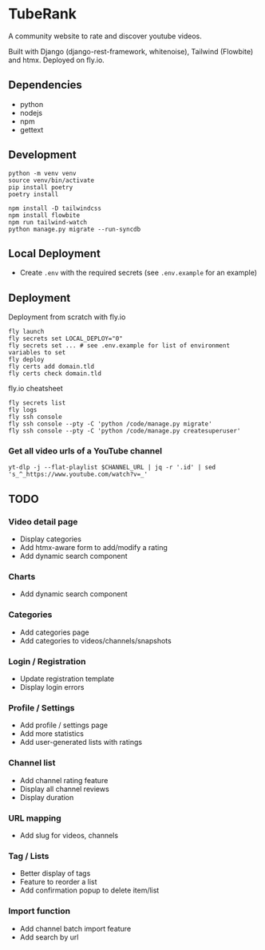 # TubeRank

A community website to rate and discover youtube videos.

Built with Django (django-rest-framework, whitenoise), Tailwind (Flowbite) and htmx. Deployed on fly.io.

## Dependencies

- python
- nodejs
- npm
- gettext

## Development

```
python -m venv venv
source venv/bin/activate
pip install poetry
poetry install
```

```
npm install -D tailwindcss
npm install flowbite
npm run tailwind-watch
python manage.py migrate --run-syncdb
```

## Local Deployment

- Create `.env` with the required secrets (see `.env.example` for an example)

## Deployment

Deployment from scratch with fly.io

```
fly launch
fly secrets set LOCAL_DEPLOY="0"
fly secrets set ... # see .env.example for list of environment variables to set
fly deploy
fly certs add domain.tld
fly certs check domain.tld
```

fly.io cheatsheet

```
fly secrets list
fly logs
fly ssh console
fly ssh console --pty -C 'python /code/manage.py migrate'
fly ssh console --pty -C 'python /code/manage.py createsuperuser'
```

### Get all video urls of a YouTube channel

```
yt-dlp -j --flat-playlist $CHANNEL_URL | jq -r '.id' | sed 's_^_https://www.youtube.com/watch?v=_'
```

## TODO

### Video detail page
- Display categories
- Add htmx-aware form to add/modify a rating
- Add dynamic search component

### Charts
- Add dynamic search component

### Categories
- Add categories page
- Add categories to videos/channels/snapshots

### Login / Registration
- Update registration template
- Display login errors

### Profile / Settings
- Add profile / settings page
- Add more statistics
- Add user-generated lists with ratings

### Channel list
- Add channel rating feature
- Display all channel reviews
- Display duration

### URL mapping
- Add slug for videos, channels

### Tag / Lists
- Better display of tags
- Feature to reorder a list
- Add confirmation popup to delete item/list

### Import function
- Add channel batch import feature
- Add search by url
